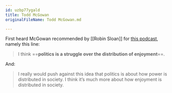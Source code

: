 ```yaml
---
id: uzbp77ygald
title: Todd McGowan
originalFileName: Todd McGowan.md

---
```


First heard McGowan recommended by [[Robin Sloan]] for [this podcast](https://aufhebungabunga.podbean.com/e/167-the-kingdom-of-god-is-in-main-street-ft-todd-mcgowan/), namely this line:

> I think ==**politics is a struggle over the distribution of enjoyment**==.

And:

> I really would push against this idea that politics is about how power is distributed in society. I think it’s much more about how enjoyment is distributed in society.

